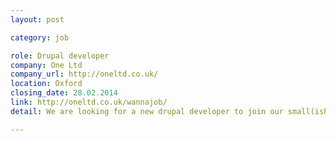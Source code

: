 ```yaml
---
layout: post

category: job

role: Drupal developer
company: One Ltd
company_url: http://oneltd.co.uk/
location: Oxford
closing_date: 28.02.2014
link: http://oneltd.co.uk/wannajob/
detail: We are looking for a new drupal developer to join our small(ish), but mighty team. Drupal should be your friend - you should know how to bend it into shape as a powerful CMS & customise it to look like the amazing designs we produce. We offer a great working atmosphere and

---
```

